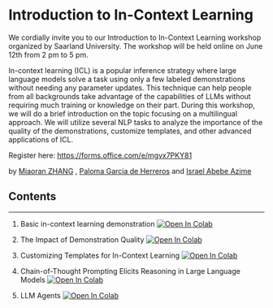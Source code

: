 # Introduction to In-Context Learning


We cordially invite you to our Introduction to In-Context Learning workshop organized by Saarland University. The workshop will be held online on June 12th from 2 pm to 5 pm.

In-context learning (ICL) is a popular inference strategy where large language models solve a task using only a few labeled demonstrations without needing any parameter updates. This technique can help people from all backgrounds take advantage of the capabilities of LLMs without requiring much training or knowledge on their part. During this workshop, we will do a brief introduction on the topic focusing on a multilingual approach. We will utilize several NLP tasks to analyze the importance of the quality of the demonstrations, customize templates, and other advanced applications of ICL.

Register here: https://forms.office.com/e/mgvx7PKY81

by [Miaoran ZHANG](https://mrzhang11.github.io/) , [Paloma Garcia de Herreros](https://www.lsv.uni-saarland.de/people/paloma-garcia-de-herreros/) and [Israel Abebe Azime](https://israelabebe.github.io/)


## Contents
----

1. Basic in-context learning demonstration [![Open In Colab](https://colab.research.google.com/assets/colab-badge.svg)](https://colab.research.google.com/drive/1wmSKTMm80PP5V_53ktuTyxK8cjye52JQ?usp=sharing)

2. The Impact of Demonstration Quality [![Open In Colab](https://colab.research.google.com/assets/colab-badge.svg)](https://colab.research.google.com/drive/1pGiXjeNIZde8NA9KkZ9bdNSPK4CcXJCB?usp=sharing)

3. Customizing Templates for In-Context Learning [![Open In Colab](https://colab.research.google.com/assets/colab-badge.svg)](https://colab.research.google.com/drive/1Z1pHRE-KaYDIq1TDWiAFrYO7Fpmxhprw)

4. Chain-of-Thought Prompting Elicits Reasoning in Large Language Models  [![Open In Colab](https://colab.research.google.com/assets/colab-badge.svg)](https://colab.research.google.com/drive/1F3TYPYPS2r8AOoVgrI1KakDE0n55jegZ?usp=sharing)

5. LLM Agents [![Open In Colab](https://colab.research.google.com/assets/colab-badge.svg)](https://colab.research.google.com/drive/169kxizh8gRX9P5P51TTk7p2bi2-S0YmP?usp=sharing)